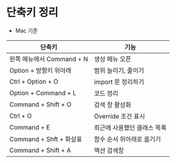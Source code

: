 # 단축키 정리
- Mac 기준

| 단축키 | 기능 |
| ---- | ---- |
| 왼쪽 메뉴에서 Command + N | 생성 메뉴 오픈 |
| Option + 방향키 위아래 | 범위 늘리기, 줄이기 |
| Ctrl + Option + O | import 문 정리하기 |
| Option + Command + L | 코드 정리 |
| Command + Shift + O | 검색 창 활성화 |
| Ctrl + O | Override 조건 표시 |
| Command + E | 최근에 사용했던 클래스 목록 |
| Command + Shft + 화살표 | 함수 순서 위아래로 옮기기 |
| Command + Shift + A | 액션 검색창 |

